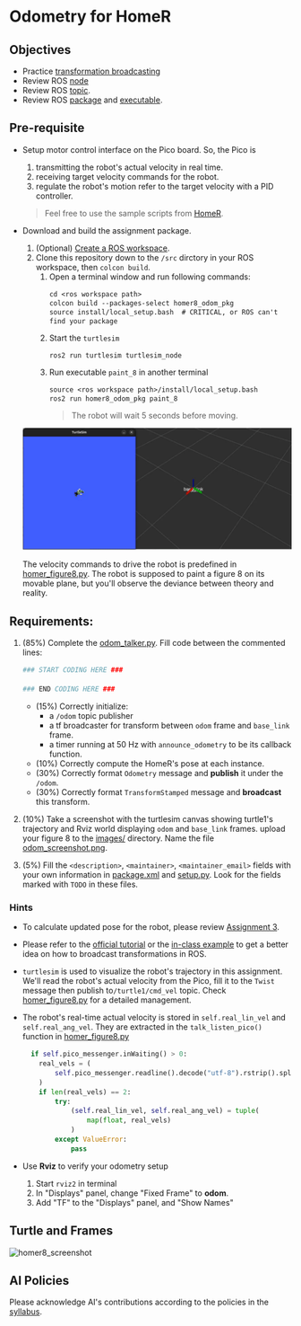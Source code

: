 # Odometry for HomeR
## Objectives
- Practice [transformation broadcasting](https://docs.ros.org/en/jazzy/Tutorials/Intermediate/Tf2/Writing-A-Tf2-Broadcaster-Py.html)
- Review ROS [node](https://docs.ros.org/en/jazzy/Tutorials/Beginner-CLI-Tools/Understanding-ROS2-Nodes/Understanding-ROS2-Nodes.html)
- Review ROS [topic](https://docs.ros.org/en/jazzy/Tutorials/Beginner-CLI-Tools/Understanding-ROS2-Topics/Understanding-ROS2-Topics.html).
- Review ROS [package](https://docs.ros.org/en/jazzy/Tutorials/Beginner-Client-Libraries/Creating-Your-First-ROS2-Package.html) and [executable](https://docs.ros.org/en/jazzy/Tutorials/Beginner-Client-Libraries/Writing-A-Simple-Py-Publisher-And-Subscriber.html).

## Pre-requisite
- Setup motor control interface on the Pico board.
So, the Pico is 
   1. transmitting the robot's actual velocity in real time.
   2. receiving target velocity commands for the robot.
   3. regulate the robot's motion refer to the target velocity with a PID controller. 
   
  > Feel free to use the sample scripts from [HomeR](https://github.com/linzhangUCA/homer/tree/2425/homer_control/pico_scripts).

- Download and build the assignment package. 
   1. (Optional) [Create a ROS workspace](https://docs.ros.org/en/jazzy/Tutorials/Beginner-Client-Libraries/Creating-A-Workspace/Creating-A-Workspace.html#create-a-new-directory). 
   2. Clone this repository down to the `/src` dirctory in your ROS workspace, then `colcon build`.
      1. Open a terminal window and run following commands:
         ```console
         cd <ros workspace path>
         colcon build --packages-select homer8_odom_pkg
         source install/local_setup.bash  # CRITICAL, or ROS can't find your package
         ```
      2. Start the `turtlesim`
         ```console
         ros2 run turtlesim turtlesim_node
         ```
      3. Run executable `paint_8` in another terminal
         ```console
         source <ros workspace path>/install/local_setup.bash
         ros2 run homer8_odom_pkg paint_8
         ```
         > The robot will wait 5 seconds before moving.

  ![homer8_demo](/images/homer8_demo.gif)

  The velocity commands to drive the robot is predefined in [homer_figure8.py](homer8_odom_pkg/homer8_odom_pkg/homer_figure8.py).
  The robot is supposed to paint a figure 8 on its movable plane, but you'll observe the deviance between theory and reality.

## Requirements: 
1. (85%) Complete the [odom_talker.py](homer8_odom_pkg/homer8_odom_pkg/odom_talker.py).
   Fill code between the commented lines:
   ```python
   ### START CODING HERE ###

   ### END CODING HERE ###
   ```
   - (15%) Correctly initialize:
     - a `/odom` topic publisher
     - a tf broadcaster for transform between `odom` frame and `base_link` frame.
     - a timer running at 50 Hz with `announce_odometry` to be its callback function.
   - (10%) Correctly compute the HomeR's pose at each instance.
   - (30%) Correctly format `Odometry` message and **publish** it under the `/odom`.
   - (30%) Correctly format `TransformStamped` message and **broadcast** this transform.
   
2. (10%) Take a screenshot with the turtlesim canvas showing turtle1's trajectory and Rviz world displaying `odom` and `base_link` frames. 
   upload your figure 8 to the [images/](images/) directory.
   Name the file [odom_screenshot.png](images/odom_screenshot.png).
   
3. (5%) Fill the `<description>`, `<maintainer>`, `<maintainer_email>` fields with your own information in [package.xml](homer8_odom_pkg/package.xml) and [setup.py](homer8_odom_pkg/setup.py).
Look for the fields marked with `TODO` in these files.

### Hints
- To calculate updated pose for the robot, please review [Assignment 3](https://classroom.github.com/a/R9LNWs9-).

- Please refer to the [official tutorial](https://docs.ros.org/en/jazzy/Tutorials/Intermediate/Tf2/Writing-A-Tf2-Broadcaster-Py.html) or the [in-class example](https://github.com/linzhangUCA/4421example_tf) to get a better idea on how to broadcast transformations in ROS.
   
- `turtlesim` is used to visualize the robot's trajectory in this assignment.
  We'll read the robot's actual velocity from the Pico, fill it to the `Twist` message then publish to`/turtle1/cmd_vel` topic.
  Check [homer_figure8.py](homer8_odom_pkg/homer8_odom_pkg/homer_figure8.py) for a detailed management.

- The robot's real-time actual velocity is stored in `self.real_lin_vel` and `self.real_ang_vel`.
  They are extracted in the `talk_listen_pico()` function in [homer_figure8.py](homer8_odom_pkg/homer8_odom_pkg/homer_figure8.py)
  ```python
    if self.pico_messenger.inWaiting() > 0:
      real_vels = (
          self.pico_messenger.readline().decode("utf-8").rstrip().split(",")
      )
      if len(real_vels) == 2:
          try:
              (self.real_lin_vel, self.real_ang_vel) = tuple(
                  map(float, real_vels)
              )
          except ValueError:
              pass
  ```

- Use **Rviz** to verify your odometry setup
  1. Start `rviz2` in terminal
  2. In "Displays" panel, change "Fixed Frame" to **odom**.
  3. Add "TF" to the "Displays" panel, and "Show Names"

## Turtle and Frames

![homer8_screenshot](images/odom_screenshot.png)

## AI Policies
Please acknowledge AI's contributions according to the policies in the [syllabus](https://linzhanguca.github.io/_docs/robotics2-2025/syllabus.pdf).
